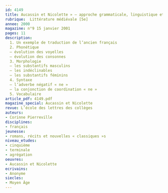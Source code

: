 ```yaml
---
id: 4149
title: Aucassin et Nicolette » – approche grammaticale, linguistique et sémantique
rubrique:  Littérature médiévale [5e]
annee: 2000
magazine: n°9 15 janvier 2001
pages: 11
description: 
  1. Un exemple de traduction de l’ancien français
  2. Phonétique
  – évolution des voyelles
  – évolution des consonnes
  3. Morphologie
  – les substantifs masculins
  – les indéclinables
  – les substantifs féminins
  4. Syntaxe
  – l’adverbe négatif « ne »
  – la conjonction de coordination « ne »
  5. Vocabulaire
article_pdf: 4149.pdf
magazine_special: Aucassin et Nicolette
revue: L’école des lettres des collèges
auteurs:
- Corinne Pierreville
disciplines:
- français
jeunesse:
- romans, récits et nouvelles « classiques »s
niveau_etudes:
- cinquième
- terminale
- agrégation
oeuvres:
- Aucassin et Nicolette
ecrivains:
- Anonyme
siecles:
- Moyen Âge
---
```

